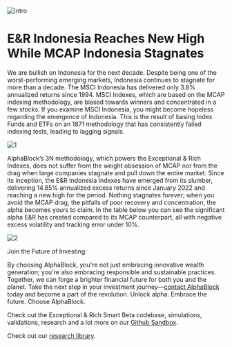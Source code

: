 ![intro](/er_indonesia/intro.jpeg)

# E&R Indonesia Reaches New High While MCAP Indonesia Stagnates



We are bullish on Indonesia for the next decade. Despite being one of the worst-performing emerging markets, Indonesia continues to stagnate for more than a decade. The MSCI Indonesia has delivered only 3.8% annualized returns since 1994. MSCI Indexes, which are based on the MCAP indexing methodology, are biased towards winners and concentrated in a few stocks. If you examine MSCI Indonesia, you might become hopeless regarding the emergence of Indonesia. This is the result of basing Index Funds and ETFs on an 1871 methodology that has consistently failed indexing tests, leading to lagging signals.

![1](/er_indonesia/1.png)

AlphaBlock’s 3N methodology, which powers the Exceptional & Rich Indexes, does not suffer from the weight obsession of MCAP nor from the drag when large companies stagnate and pull down the entire market. Since its inception, the E&R Indonesia Indexes have emerged from its slumber, delivering 14.85% annualized excess returns since January 2022 and reaching a new high for the period. Nothing stagnates forever; when you avoid the MCAP drag, the pitfalls of poor recovery and concentration, the alpha becomes yours to claim. In the table below you can see the significant alpha E&R has created compared to its MCAP counterpart, all with negative excess volatility and tracking error under 10%.

![2](/er_indonesia/2.png)


Join the Future of Investing:

By choosing AlphaBlock, you're not just embracing innovative wealth generation; you're also embracing responsible and sustainable practices. Together, we can forge a brighter financial future for both you and the planet. Take the next step in your investment journey—[contact AlphaBlock](https://calendly.com/mukulpal/alphablock?month=2024-04) today and become a part of the revolution. Unlock alpha. Embrace the future. Choose AlphaBlock.

Check out the Exceptional & Rich Smart Beta codebase, simulations, validations, research and a lot more on our [Github Sandbox](https://github.com/alphablockorg).

Check out our [research library](https://github.com/alphablockorg/Published-Research).